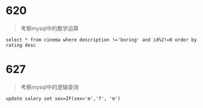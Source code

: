 # 620
> 考察mysql中的数学运算

```
select * from cinema where description !='boring' and id%2!=0 order by rating desc
```


# 627
> 考察mysql中的逻辑查询

```mysql
update salary set sex=IF(sex='m','f', 'm')
```
